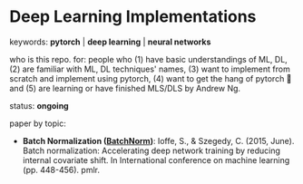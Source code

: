 # Deep Learning Implementations

keywords: **pytorch** | **deep learning** | **neural networks**

who is this repo. for: people who (1) have basic understandings of ML, DL, (2) are familiar with ML, DL techniques' names, (3) want to implement from scratch and implement using pytorch, (4) want to get the hang of pytorch 🐍 and (5) are learning or have finished MLS/DLS by Andrew Ng.

status: **ongoing**

paper by topic:

- **Batch Normalization ([BatchNorm](BatchNorm.py))**: Ioffe, S., & Szegedy, C. (2015, June). Batch normalization: Accelerating deep network training by reducing internal covariate shift. In International conference on machine learning (pp. 448-456). pmlr.